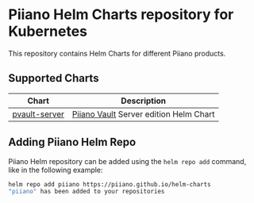 # Piiano Helm Charts repository for Kubernetes

This repository contains Helm Charts for different Piiano products.

## Supported Charts

| Chart                                 | Description                                                                          |
| ------------------------------------- | ------------------------------------------------------------------------------------ |
| [pvault-server](charts/pvault-server) | [Piiano Vault](https://piiano.com/pii-data-privacy-vault/) Server edition Helm Chart |

## Adding Piiano Helm Repo

Piiano Helm repository can be added using the `helm repo add` command, like
in the following example:

```sh
helm repo add piiano https://piiano.github.io/helm-charts
"piiano" has been added to your repositories
```
